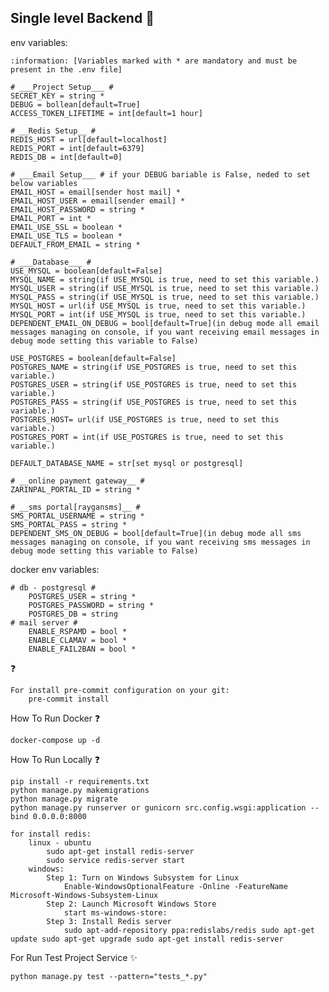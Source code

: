 ## Single level Backend :rocket:

env variables:

    :information: [Variables marked with * are mandatory and must be present in the .env file]

    # ___Project Setup___ #
    SECRET_KEY = string *
    DEBUG = bollean[default=True]
    ACCESS_TOKEN_LIFETIME = int[default=1 hour]

    # __Redis Setup__ #
    REDIS_HOST = url[default=localhost]
    REDIS_PORT = int[default=6379]
    REDIS_DB = int[default=0]

    # ___Email Setup___ # if your DEBUG bariable is False, neded to set below variables
    EMAIL_HOST = email[sender host mail] *
    EMAIL_HOST_USER = email[sender email] *
    EMAIL_HOST_PASSWORD = string *
    EMAIL_PORT = int *
    EMAIL_USE_SSL = boolean *
    EMAIL_USE_TLS = boolean *
    DEFAULT_FROM_EMAIL = string *

    # ___Database___ #
    USE_MYSQL = boolean[default=False]
    MYSQL_NAME = string(if USE_MYSQL is true, need to set this variable.)
    MYSQL_USER = string(if USE_MYSQL is true, need to set this variable.)
    MYSQL_PASS = string(if USE_MYSQL is true, need to set this variable.)
    MYSQL_HOST = url(if USE_MYSQL is true, need to set this variable.)
    MYSQL_PORT = int(if USE_MYSQL is true, need to set this variable.)
    DEPENDENT_EMAIL_ON_DEBUG = bool[default=True](in debug mode all email messages managing on console, if you want receiving email messages in debug mode setting this variable to False)

    USE_POSTGRES = boolean[default=False]
    POSTGRES_NAME = string(if USE_POSTGRES is true, need to set this variable.)
    POSTGRES_USER = string(if USE_POSTGRES is true, need to set this variable.)
    POSTGRES_PASS = string(if USE_POSTGRES is true, need to set this variable.)
    POSTGRES_HOST= url(if USE_POSTGRES is true, need to set this variable.)
    POSTGRES_PORT = int(if USE_POSTGRES is true, need to set this variable.)

    DEFAULT_DATABASE_NAME = str[set mysql or postgresql]

    # __online payment gateway__ #
    ZARINPAL_PORTAL_ID = string *

    # __sms portal[raygansms]__ #
    SMS_PORTAL_USERNAME = string *
    SMS_PORTAL_PASS = string *
    DEPENDENT_SMS_ON_DEBUG = bool[default=True](in debug mode all sms messages managing on console, if you want receiving sms messages in debug mode setting this variable to False)


docker env variables:

    # db - postgresql #
        POSTGRES_USER = string *
        POSTGRES_PASSWORD = string *
        POSTGRES_DB = string
    # mail server #
        ENABLE_RSPAMD = bool *
        ENABLE_CLAMAV = bool *
        ENABLE_FAIL2BAN = bool *

:question:

    For install pre-commit configuration on your git:
        pre-commit install


How To Run Docker :question:

    docker-compose up -d

How To Run Locally :question:

    pip install -r requirements.txt
    python manage.py makemigrations
    python manage.py migrate
    python manage.py runserver or gunicorn src.config.wsgi:application --bind 0.0.0.0:8000

    for install redis:
        linux - ubuntu
            sudo apt-get install redis-server
            sudo service redis-server start
        windows:
            Step 1: Turn on Windows Subsystem for Linux
                Enable-WindowsOptionalFeature -Online -FeatureName Microsoft-Windows-Subsystem-Linux
            Step 2: Launch Microsoft Windows Store
                start ms-windows-store:
            Step 3: Install Redis server
                sudo apt-add-repository ppa:redislabs/redis sudo apt-get update sudo apt-get upgrade sudo apt-get install redis-server




For Run Test Project Service :sparkles:

    python manage.py test --pattern="tests_*.py"
